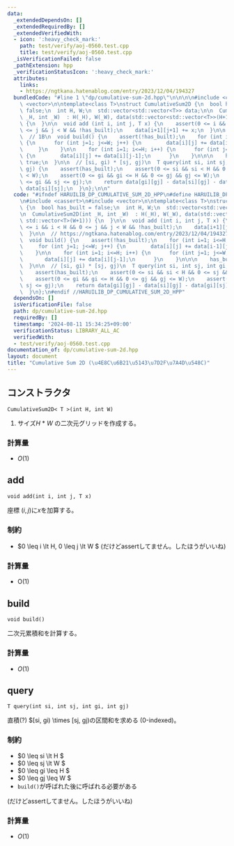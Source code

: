 ```yaml
---
data:
  _extendedDependsOn: []
  _extendedRequiredBy: []
  _extendedVerifiedWith:
  - icon: ':heavy_check_mark:'
    path: test/verify/aoj-0560.test.cpp
    title: test/verify/aoj-0560.test.cpp
  _isVerificationFailed: false
  _pathExtension: hpp
  _verificationStatusIcon: ':heavy_check_mark:'
  attributes:
    links:
    - https://ngtkana.hatenablog.com/entry/2023/12/04/194327
  bundledCode: "#line 1 \"dp/cumulative-sum-2d.hpp\"\n\n\n\n#include <cassert>\n#include\
    \ <vector>\n\ntemplate<class T>\nstruct CumulativeSum2D {\n  bool has_built =\
    \ false;\n  int H, W;\n  std::vector<std::vector<T>> data;\n\n  CumulativeSum2D(int\
    \ _H, int _W)  : H(_H), W(_W), data(std::vector<std::vector<T>>(H+1, std::vector<T>(W+1)))\
    \ {\n  }\n\n  void add (int i, int j, T x) {\n    assert(0 <= i && i < H && 0\
    \ <= j && j < W && !has_built);\n    data[i+1][j+1] += x;\n  }\n\n  // https://ngtkana.hatenablog.com/entry/2023/12/04/194327\n\
    \  // 1B\n  void build() {\n    assert(!has_built);\n    for (int i=1; i<=H; i++)\
    \ {\n      for (int j=1; j<=W; j++) {\n        data[i][j] += data[i-1][j];\n \
    \     }\n    }\n\n    for (int i=1; i<=H; i++) {\n      for (int j=1; j<=W; j++)\
    \ {\n        data[i][j] += data[i][j-1];\n      }\n    }\n\n\n    has_built =\
    \ true;\n  }\n\n  // [si, gi) * [sj, gj)\n  T query(int si, int sj, int gi, int\
    \ gj) {\n    assert(has_built);\n    assert(0 <= si && si < H && 0 <= sj && sj\
    \ < W);\n    assert(0 <= gi && gi <= H && 0 <= gj && gj <= W);\n    assert(si\
    \ <= gi && sj <= gj);\n    return data[gi][gj] - data[si][gj] - data[gi][sj] +\
    \ data[si][sj];\n  }\n};\n\n"
  code: "#ifndef HARUILIB_DP_CUMULATIVE_SUM_2D_HPP\n#define HARUILIB_DP_CUMULATIVE_SUM_2D_HPP\n\
    \n#include <cassert>\n#include <vector>\n\ntemplate<class T>\nstruct CumulativeSum2D\
    \ {\n  bool has_built = false;\n  int H, W;\n  std::vector<std::vector<T>> data;\n\
    \n  CumulativeSum2D(int _H, int _W)  : H(_H), W(_W), data(std::vector<std::vector<T>>(H+1,\
    \ std::vector<T>(W+1))) {\n  }\n\n  void add (int i, int j, T x) {\n    assert(0\
    \ <= i && i < H && 0 <= j && j < W && !has_built);\n    data[i+1][j+1] += x;\n\
    \  }\n\n  // https://ngtkana.hatenablog.com/entry/2023/12/04/194327\n  // 1B\n\
    \  void build() {\n    assert(!has_built);\n    for (int i=1; i<=H; i++) {\n \
    \     for (int j=1; j<=W; j++) {\n        data[i][j] += data[i-1][j];\n      }\n\
    \    }\n\n    for (int i=1; i<=H; i++) {\n      for (int j=1; j<=W; j++) {\n \
    \       data[i][j] += data[i][j-1];\n      }\n    }\n\n\n    has_built = true;\n\
    \  }\n\n  // [si, gi) * [sj, gj)\n  T query(int si, int sj, int gi, int gj) {\n\
    \    assert(has_built);\n    assert(0 <= si && si < H && 0 <= sj && sj < W);\n\
    \    assert(0 <= gi && gi <= H && 0 <= gj && gj <= W);\n    assert(si <= gi &&\
    \ sj <= gj);\n    return data[gi][gj] - data[si][gj] - data[gi][sj] + data[si][sj];\n\
    \  }\n};\n#endif //HARUILIB_DP_CUMULATIVE_SUM_2D_HPP"
  dependsOn: []
  isVerificationFile: false
  path: dp/cumulative-sum-2d.hpp
  requiredBy: []
  timestamp: '2024-08-11 15:34:25+09:00'
  verificationStatus: LIBRARY_ALL_AC
  verifiedWith:
  - test/verify/aoj-0560.test.cpp
documentation_of: dp/cumulative-sum-2d.hpp
layout: document
title: "Cumulative Sum 2D (\u4E8C\u6B21\u5143\u7D2F\u7A4D\u548C)"
---
```


## コンストラクタ

```
CumulativeSum2D< T >(int H, int W)
```
1. サイズ$H$ * $W$ の二次元グリッドを作成する。

### 計算量
- $O(1)$

## add
```
void add(int i, int j, T x)
```

座標 $(i,j)$に$x$を加算する。

### 制約
- $0 \leq i \lt H, 0 \leq j \lt W $ 
(だけどassertしてません。したほうがいいね)

### 計算量
- O(1)

## build
```
void build()
```
二次元累積和を計算する。
### 計算量
- $O(1)$

## query
```
T query(int si, int sj, int gi, int gj)
```

直積(?) $[si, gi) \times [sj, gj)の区間和を求める (0-indexed)。

### 制約
- $0 \leq si \lt H $
- $0 \leq sj \lt W $
- $0 \leq gi \leq H $
- $0 \leq gj \leq W $  
- `build()`が呼ばれた後に呼ばれる必要がある

(だけどassertしてません。したほうがいいね)


### 計算量
- $O(1)$
